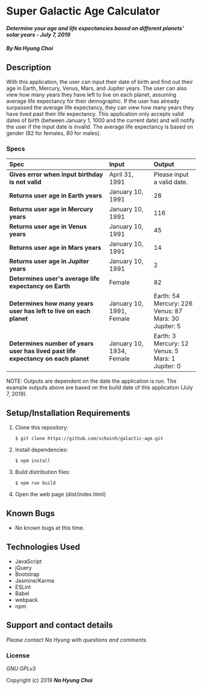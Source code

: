 # Super Galactic Age Calculator

#### _Determine your age and life expectancies based on different planets' solar years - July 7, 2019_

#### _By **Na Hyung Choi**_

## Description

With this application, the user can input their date of birth and find out their age in Earth, Mercury, Venus, Mars, and Jupiter years. The user can also view how many years they have left to live on each planet, assuming average life expectancy for their demographic. If the user has already surpassed the average life expectancy, they can view how many years they have lived past their life expectancy. This application only accepts valid dates of birth (between January 1, 1000 and the current date) and will notify the user if the input date is invalid. The average life expectancy is based on gender (82 for females, 80 for males).

### Specs
| Spec | Input | Output |
| :-------------     | :------------- | :------------- |
| **Gives error when input birthday is not valid** | April 31, 1991 | Please input a valid date. |
| **Returns user age in Earth years** | January 10, 1991 | 28 |
| **Returns user age in Mercury years** | January 10, 1991 | 116 |
| **Returns user age in Venus years** | January 10, 1991 | 45 |
| **Returns user age in Mars years** | January 10, 1991 | 14 |
| **Returns user age in Jupiter years** | January 10, 1991 | 2 |
| **Determines user's average life expectancy on Earth** | Female | 82 |
| **Determines how many years user has left to live on each planet** | January 10, 1991, Female | Earth: 54<br/>Mercury: 226<br/>Venus: 87<br/>Mars: 30<br/>Jupiter: 5 |
| **Determines number of years user has lived past life expectancy on each planet** | January 10, 1934, Female | Earth: 3<br/>Mercury: 12<br/>Venus: 5<br/>Mars: 1<br/>Jupiter: 0 |

NOTE: Outputs are dependent on the date the application is run. The example outputs above are based on the build date of this application (July 7, 2019).

## Setup/Installation Requirements

1. Clone this repository:
    ```
    $ git clone https://github.com/schoinh/galactic-age.git
    ```
2. Install dependencies:
    ```
    $ npm install
    ```
3. Build distribution files:
    ```
    $ npm run build
    ```
4. Open the web page (dist/index.html)

## Known Bugs
* No known bugs at this time.

## Technologies Used
* JavaScript
* jQuery
* Bootstrap
* Jasmine/Karma
* ESLint
* Babel
* webpack
* npm

## Support and contact details

_Please contact Na Hyung with questions and comments._

### License

*GNU GPLv3*

Copyright (c) 2019 **_Na Hyung Choi_**
